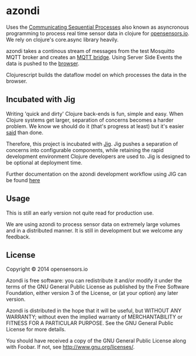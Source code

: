 # azondi

Uses the [Communicating Sequential Processes](http://en.wikipedia.org/wiki/Communicating_sequential_processes) also known as asyncronous programming to process real time sensor data in clojure for [opensensors.io](http://opensensors.io).  We rely on clojure's core.async library heavily.

azondi takes a continous stream of messages from the test Mosquitto MQTT broker and creates an [MQTT bridge](https://github.com/OpenSensorsIO/azondi/blob/master/src/azondi/mqtt.clj). Using Server Side Events the data is pushed to the [browser](https://github.com/OpenSensorsIO/azondi/blob/master/src/azondi/core.clj).

Clojurescript builds the dataflow model on which processes the data in the browser.

## Incubated with Jig

Writing 'quick and dirty' Clojure back-ends is fun, simple and easy. When Clojure systems get larger, separation of concerns becomes a harder problem. We know we should do it (that's progress at least) but it's easier [said](http://www.infoq.com/presentations/Simple-Made-Easy) than done.

Therefore, this project is incubated with [Jig](https://github.com/juxt/jig). Jig pushes a separation of concerns into configurable components, while retaining the rapid development environment Clojure developers are used to. Jig is designed to be optional at deployment time.

Further documentation on the azondi development workflow using JIG can be found [here](JIG.md)

## Usage

This is still an early version not quite read for production use.

We are using azondi to process sensor data on extremely large volumes and in a distributed manner.  It is still in development but we welcome any feedback.

## License

Copyright © 2014 opensensors.io

Azondi is free software: you can redistribute it and/or modify
it under the terms of the GNU General Public License as published by
the Free Software Foundation, either version 3 of the License, or
(at your option) any later version.

Azondi is distributed in the hope that it will be useful,
but WITHOUT ANY WARRANTY; without even the implied warranty of
MERCHANTABILITY or FITNESS FOR A PARTICULAR PURPOSE.  See the
GNU General Public License for more details.

You should have received a copy of the GNU General Public License
along with Foobar.  If not, see <http://www.gnu.org/licenses/>.

